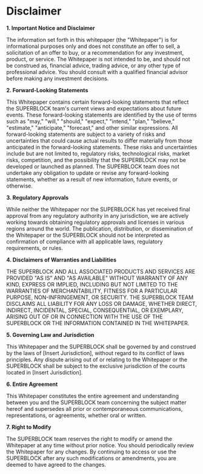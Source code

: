 # Disclaimer

**1. Important Notice and Disclaimer**

The information set forth in this whitepaper (the "Whitepaper") is for informational purposes only and does not constitute an offer to sell, a solicitation of an offer to buy, or a recommendation for any investment, product, or service. The Whitepaper is not intended to be, and should not be construed as, financial advice, trading advice, or any other type of professional advice. You should consult with a qualified financial advisor before making any investment decisions.

**2. Forward-Looking Statements**

This Whitepaper contains certain forward-looking statements that reflect the SUPERBLOCK team's current views and expectations about future events. These forward-looking statements are identified by the use of terms such as "may," "will," "should," "expect," "intend," "plan," "believe," "estimate," "anticipate," "forecast," and other similar expressions. All forward-looking statements are subject to a variety of risks and uncertainties that could cause actual results to differ materially from those anticipated in the forward-looking statements. These risks and uncertainties include but are not limited to, regulatory risks, technological risks, market risks, competition, and the possibility that the SUPERBLOCK may not be developed or launched as planned. The SUPERBLOCK team does not undertake any obligation to update or revise any forward-looking statements, whether as a result of new information, future events, or otherwise.

**3. Regulatory Approvals**

While neither the Whitepaper nor the SUPERBLOCK has yet received final approval from any regulatory authority in any jurisdiction, we are actively working towards obtaining regulatory approvals and licenses in various regions around the world. The publication, distribution, or dissemination of the Whitepaper or the SUPERBLOCK should not be interpreted as confirmation of compliance with all applicable laws, regulatory requirements, or rules.

**4. Disclaimers of Warranties and Liabilities**

THE SUPERBLOCK AND ALL ASSOCIATED PRODUCTS AND SERVICES ARE PROVIDED "AS IS" AND "AS AVAILABLE" WITHOUT WARRANTY OF ANY KIND, EXPRESS OR IMPLIED, INCLUDING BUT NOT LIMITED TO THE WARRANTIES OF MERCHANTABILITY, FITNESS FOR A PARTICULAR PURPOSE, NON-INFRINGEMENT, OR SECURITY. THE SUPERBLOCK TEAM DISCLAIMS ALL LIABILITY FOR ANY LOSS OR DAMAGE, WHETHER DIRECT, INDIRECT, INCIDENTAL, SPECIAL, CONSEQUENTIAL, OR EXEMPLARY, ARISING OUT OF OR IN CONNECTION WITH THE USE OF THE SUPERBLOCK OR THE INFORMATION CONTAINED IN THE WHITEPAPER.

**5. Governing Law and Jurisdiction**

This Whitepaper and the SUPERBLOCK shall be governed by and construed by the laws of \[Insert Jurisdiction], without regard to its conflict of laws principles. Any dispute arising out of or relating to the Whitepaper or the SUPERBLOCK shall be subject to the exclusive jurisdiction of the courts located in \[Insert Jurisdiction].

**6. Entire Agreement**

This Whitepaper constitutes the entire agreement and understanding between you and the SUPERBLOCK team concerning the subject matter hereof and supersedes all prior or contemporaneous communications, representations, or agreements, whether oral or written.

**7. Right to Modify**

The SUPERBLOCK team reserves the right to modify or amend the Whitepaper at any time without prior notice. You should periodically review the Whitepaper for any changes. By continuing to access or use the SUPERBLOCK after any such modifications or amendments, you are deemed to have agreed to the changes.
